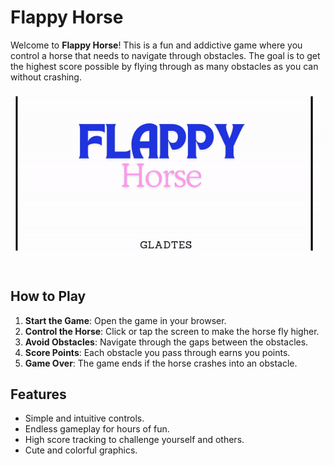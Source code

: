 # Flappy Horse

Welcome to **Flappy Horse**! This is a fun and addictive game where you control a horse that needs to navigate through obstacles. The goal is to get the highest score possible by flying through as many obstacles as you can without crashing.

![Flappy Horse](FlappyHorse.gif)

## How to Play

1. **Start the Game**: Open the game in your browser.
2. **Control the Horse**: Click or tap the screen to make the horse fly higher.
3. **Avoid Obstacles**: Navigate through the gaps between the obstacles.
4. **Score Points**: Each obstacle you pass through earns you points.
5. **Game Over**: The game ends if the horse crashes into an obstacle.

## Features

- Simple and intuitive controls.
- Endless gameplay for hours of fun.
- High score tracking to challenge yourself and others.
- Cute and colorful graphics.

